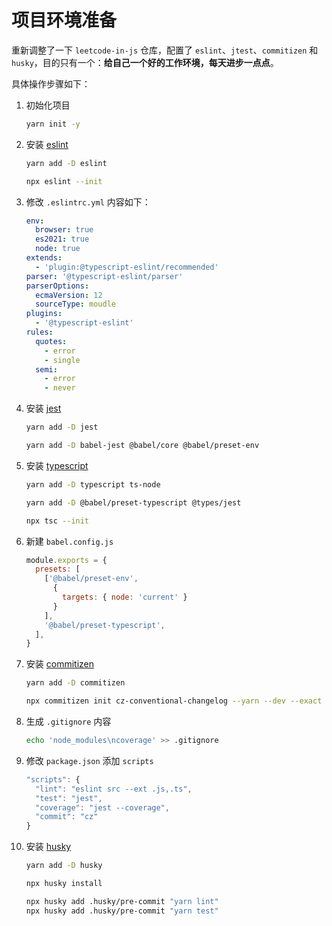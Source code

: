 # 项目环境准备

重新调整了一下 `leetcode-in-js` 仓库，配置了 `eslint`、`jtest`、`commitizen` 和 `husky`，目的只有一个：**给自己一个好的工作环境，每天进步一点点**。

具体操作步骤如下：

1. 初始化项目

   ```bash
   yarn init -y
   ```

2. 安装 [eslint](https://eslint.org/)

   ```bash
   yarn add -D eslint

   npx eslint --init
   ```

3. 修改 `.eslintrc.yml` 内容如下：

   ```yml
   env:
     browser: true
     es2021: true
     node: true
   extends:
     - 'plugin:@typescript-eslint/recommended'
   parser: '@typescript-eslint/parser'
   parserOptions:
     ecmaVersion: 12
     sourceType: moudle
   plugins:
     - '@typescript-eslint'
   rules:
     quotes:
       - error
       - single
     semi:
       - error
       - never
   ```

4. 安装 [jest](https://jestjs.io/)

   ```bash
   yarn add -D jest

   yarn add -D babel-jest @babel/core @babel/preset-env
   ```

5. 安装 [typescript](https://www.typescriptlang.org/)

   ```bash
   yarn add -D typescript ts-node

   yarn add -D @babel/preset-typescript @types/jest

   npx tsc --init
   ```

6. 新建 `babel.config.js`

   ```js
   module.exports = {
     presets: [
       ['@babel/preset-env',
         {
           targets: { node: 'current' }
         }
       ],
       '@babel/preset-typescript',
     ],
   }
   ```

7. 安装 [commitizen](https://github.com/commitizen/cz-cli)

   ```bash
   yarn add -D commitizen

   npx commitizen init cz-conventional-changelog --yarn --dev --exact
   ```

8. 生成 `.gitignore` 内容

   ```bash
   echo 'node_modules\ncoverage' >> .gitignore
   ```

9. 修改 `package.json` 添加 `scripts`

   ```js
   "scripts": {
     "lint": "eslint src --ext .js,.ts",
     "test": "jest",
     "coverage": "jest --coverage",
     "commit": "cz"
   }
   ```

10. 安装 [husky](https://github.com/typicode/husky)

    ```bash
    yarn add -D husky

    npx husky install

    npx husky add .husky/pre-commit "yarn lint"
    npx husky add .husky/pre-commit "yarn test"
    ```

